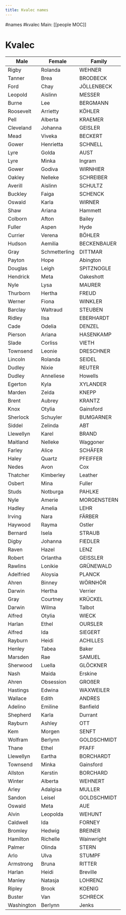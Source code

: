 ---title: Kvalec names---
#names #kvalec 
Main: [[people MOC]]
# Kvalec    

| Male       | Female        | Family      |
| ------     | --------      | -------     |
| Rigby      | Rolanda       | WEHNER      |
| Tanner     | Brea          | BRODBECK    |
| Ford       | Chay          | JÖLLENBECK  |
| Leopold    | Aislinn       | MESSER      |
| Burne      | Lee           | BERGMANN    |
| Roosevelt  | Arrietty      | KÖHLER      |
| Pell       | Alberta       | KRAEMER     |
| Cleveland  | Johanna       | GEISLER     |
| Mead       | Viveka        | BECKERT     |
| Gower      | Henrietta     | SCHNELL     |
| Lyre       | Golda         | AUST        |
| Lyre       | Minka         | Ingram      |
| Gower      | Godiva        | WIRNHIER    |
| Oakley     | Nelleke       | SCHREIBER   |
| Averill    | Aislinn       | SCHULTZ     |
| Buckley    | Faiga         | SCHENCK     |
| Oswald     | Karla         | WIRNER      |
| Shaw       | Ariana        | Hammett     |
| Colborn    | Afton         | Bailey      |
| Fuller     | Aspen         | Hyde        |
| Currier    | Verena        | BÖHLER      |
| Hudson     | Aemilia       | BECKENBAUER |
| Gray       | Schmetterling | DITTMAR     |
| Payton     | Hope          | Abington    |
| Douglas    | Leigh         | SPITZNOGLE  |
| Hendrick   | Meta          | Oakeshott   |
| Nyle       | Lysa          | MAURER      |
| Thurborn   | Hertha        | FREUD       |
| Werner     | Fiona         | WINKLER     |
| Barclay    | Waltraud      | STEUBEN     |
| Ridley     | Ilsa          | EBERHARDT   |
| Cade       | Odelia        | DENZEL      |
| Pierson    | Ariana        | HASENKAMP   |
| Slade      | Corliss       | VIETH       |
| Townsend   | Leonie        | DRESCHNER   |
| Lincoln    | Rolanda       | SEIDEL      |
| Dudley     | Nixie         | REUTER      |
| Dudley     | Anneliese     | Howells     |
| Egerton    | Kyla          | XYLANDER    |
| Marden     | Zelda         | KNEPP       |
| Brent      | Aubrey        | KRANTZ      |
| Knox       | Otylia        | Gainsford   |
| Sherlock   | Schuyler      | BUMGARNER   |
| Siddel     | Zelinda       | ABT         |
| Llewellyn  | Karel         | BRAND       |
| Maitland   | Nelleke       | Waggoner    |
| Farley     | Alice         | SCHÄFER     |
| Haley      | Quartz        | PFEIFFER    |
| Nedes      | Avon          | Cox         |
| Thatcher   | Kimberley     | Leather     |
| Osbert     | Mina          | Fuller      |
| Studs      | Notburga      | PAHLKE      |
| Nyle       | Amerie        | MORGENSTERN |
| Hadley     | Amelia        | LEHR        |
| Irving     | Nara          | FÄRBER      |
| Haywood    | Rayma         | Ostler      |
| Bernard    | Isela         | STRAUB      |
| Digby      | Johanna       | FIEDLER     |
| Raven      | Hazel         | LENZ        |
| Robert     | Orlantha      | GEISSLER    |
| Rawlins    | Lonikie       | GRÜNEWALD   |
| Adelfried  | Aloysia       | PLANCK      |
| Ahren      | Binney        | WÖRNHÖR     |
| Darwin     | Hertha        | Verrier     |
| Gray       | Courtney      | KRÜCKEL     |
| Darwin     | Wilma         | Talbot      |
| Alfred     | Otylia        | WIECK       |
| Harlan     | Ethel         | OURSLER     |
| Alfred     | Ida           | SIEGERT     |
| Rayburn    | Heidi         | ACHILLES    |
| Henley     | Tabea         | Baker       |
| Marsden    | Rae           | SAMUEL      |
| Sherwood   | Luella        | GLÖCKNER    |
| Nash       | Maida         | Erskine     |
| Ahren      | Obsession     | GROßER      |
| Hastings   | Edwina        | WAXWEILER   |
| Wallace    | Edith         | ANDRES      |
| Adelino    | Emiline       | Banfield    |
| Shepherd   | Karla         | Durrant     |
| Rayburn    | Ashley        | OTT         |
| Kem        | Morgen        | SENFT       |
| Wolfram    | Berlynn       | GOLDSCHMIDT |
| Thane      | Ethel         | PFAFF       |
| Llewellyn  | Eartha        | BORCHARDT   |
| Townsend   | Minka         | Gainsford   |
| Allston    | Kerstin       | BORCHARD    |
| Winter     | Alberta       | WEHNERT     |
| Arley      | Adalgisa      | MULLER      |
| Sandon     | Leisel        | GOLDSCHMIDT |
| Oswald     | Meta          | AUE         |
| Alvin      | Leopolda      | WEHUNT      |
| Caldwell   | Ida           | FORNEY      |
| Bromley    | Hedwig        | BREINER     |
| Hamilton   | Richelle      | Wainwright  |
| Palmer     | Olinda        | STERN       |
| Arlo       | Ulva          | STUMPF      |
| Armstrong  | Bruna         | RITTER      |
| Harlan     | Heidi         | Breville    |
| Manley     | Natasja       | LOHRENZ     |
| Ripley     | Brook         | KOENIG      |
| Buster     | Van           | SCHRECK     |
| Washington | Berlynn       | Jenks       |

